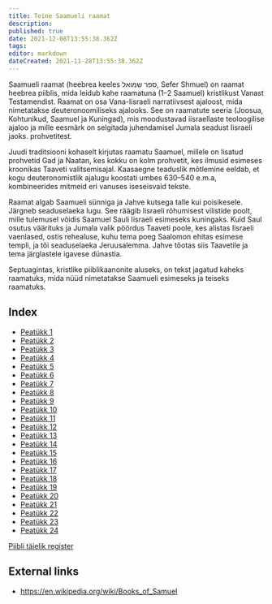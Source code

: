 ```yaml
---
title: Teine Saamueli raamat
description: 
published: true
date: 2021-12-08T13:55:38.362Z
tags: 
editor: markdown
dateCreated: 2021-11-28T13:55:38.362Z
---
```


Saamueli raamat (heebrea keeles ספר שמואל, Sefer Shmuel) on raamat heebrea piiblis, mida leidub kahe raamatuna (1–2 Saamuel) kristlikust Vanast Testamendist. Raamat on osa Vana-Iisraeli narratiivsest ajaloost, mida nimetatakse deuteronoomiliseks ajalooks. See on raamatute seeria (Joosua, Kohtunikud, Saamuel ja Kuningad), mis moodustavad iisraellaste teoloogilise ajaloo ja mille eesmärk on selgitada juhendamisel Jumala seadust Iisraeli jaoks. prohvetitest.

Juudi traditsiooni kohaselt kirjutas raamatu Saamuel, millele on lisatud prohvetid Gad ja Naatan, kes kokku on kolm prohvetit, kes ilmusid esimeses kroonikas Taaveti valitsemisajal. Kaasaegne teaduslik mõtlemine eeldab, et kogu deuteronomistlik ajalugu koostati umbes 630–540 e.m.a, kombineerides mitmeid eri vanuses iseseisvaid tekste.

Raamat algab Saamueli sünniga ja Jahve kutsega talle kui poisikesele. Järgneb seaduselaeka lugu. See räägib Iisraeli rõhumisest vilistide poolt, mille tulemusel võidis Saamuel Sauli Iisraeli esimeseks kuningaks. Kuid Saul osutus väärituks ja Jumala valik pöördus Taaveti poole, kes alistas Iisraeli vaenlased, ostis rehealuse, kuhu tema poeg Saalomon ehitas esimese templi, ja tõi seaduselaeka Jeruusalemma. Jahve tõotas siis Taavetile ja tema järglastele igavese dünastia.

Septuagintas, kristlike piiblikaanonite aluseks, on tekst jagatud kaheks raamatuks, mida nüüd nimetatakse Saamueli esimeseks ja teiseks raamatuks.

## Index

- [Peatükk 1](/et/Bible/2_Samuel/1)
- [Peatükk 2](/et/Bible/2_Samuel/2)
- [Peatükk 3](/et/Bible/2_Samuel/3)
- [Peatükk 4](/et/Bible/2_Samuel/4)
- [Peatükk 5](/et/Bible/2_Samuel/5)
- [Peatükk 6](/et/Bible/2_Samuel/6)
- [Peatükk 7](/et/Bible/2_Samuel/7)
- [Peatükk 8](/et/Bible/2_Samuel/8)
- [Peatükk 9](/et/Bible/2_Samuel/9)
- [Peatükk 10](/et/Bible/2_Samuel/10)
- [Peatükk 11](/et/Bible/2_Samuel/11)
- [Peatükk 12](/et/Bible/2_Samuel/12)
- [Peatükk 13](/et/Bible/2_Samuel/13)
- [Peatükk 14](/et/Bible/2_Samuel/14)
- [Peatükk 15](/et/Bible/2_Samuel/15)
- [Peatükk 16](/et/Bible/2_Samuel/16)
- [Peatükk 17](/et/Bible/2_Samuel/17)
- [Peatükk 18](/et/Bible/2_Samuel/18)
- [Peatükk 19](/et/Bible/2_Samuel/19)
- [Peatükk 20](/et/Bible/2_Samuel/20)
- [Peatükk 21](/et/Bible/2_Samuel/21)
- [Peatükk 22](/et/Bible/2_Samuel/22)
- [Peatükk 23](/et/Bible/2_Samuel/23)
- [Peatükk 24](/et/Bible/2_Samuel/24)


[Piibli täielik register](/et/index/bible)


## External links

- https://en.wikipedia.org/wiki/Books_of_Samuel